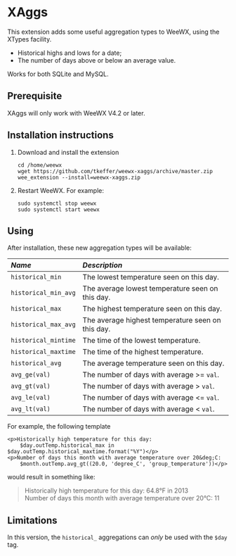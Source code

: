 # XAggs
This extension adds some useful aggregation types to WeeWX, using the XTypes facility. 
 - Historical highs and lows for a date;
 - The number of days above or below an average value. 
 
Works for both SQLite and MySQL.

## Prerequisite
XAggs will only work with WeeWX V4.2 or later. 

## Installation instructions

1. Download and install the extension

    ```shell
    cd /home/weewx
    wget https://github.com/tkeffer/weewx-xaggs/archive/master.zip
    wee_extension --install=weewx-xaggs.zip
    ```
2. Restart WeeWX. For example:

   ```shell
   sudo systemctl stop weewx
   sudo systemctl start weewx
   ```

## Using
After installation, these new aggregation types will be available:

| *Name*                | *Description*                                    |
|:----------------------|:-------------------------------------------------|
| `historical_min`      | The lowest temperature seen on this day.         |
| `historical_min_avg`  | The average lowest temperature seen on this day. |
| `historical_max`      | The highest temperature seen on this day.        |
| `historical_max_avg`  | The average highest temperature seen on this day.|
| `historical_mintime`  | The time of the lowest temperature.              |
| `historical_maxtime`  | The time of the highest temperature.             |
| `historical_avg`      | The average temperature seen on this day.        |
| `avg_ge(val)`         | The number of days with average >= `val`.        |
| `avg_gt(val)`         | The number of days with average > `val`.         |
| `avg_le(val)`         | The number of days with average <= `val`.        |
| `avg_lt(val)`         | The number of days with average < `val`.         |

For example, the following template

    <p>Historically high temperature for this day: 
        $day.outTemp.historical_max in $day.outTemp.historical_maxtime.format("%Y")</p>
    <p>Number of days this month with average temperature over 20&deg;C:
        $month.outTemp.avg_gt((20.0, 'degree_C', 'group_temperature'))</p> 
    
would result in something like:

>Historically high temperature for this day: 64.8°F in 2013<br/>
Number of days this month with average temperature over 20°C: 11

## Limitations
In this version, the `historical_` aggregations can *only* be used with the `$day` tag. 

